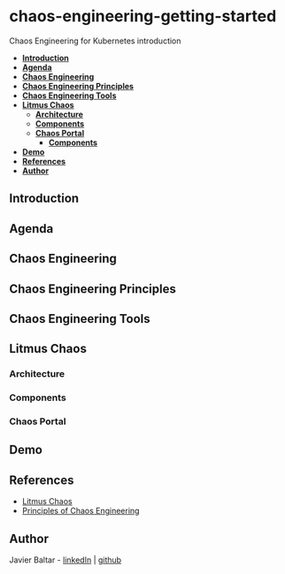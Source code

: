 # chaos-engineering-getting-started
Chaos Engineering for Kubernetes introduction

 - [**Introduction**](#Introduction)
 - [**Agenda**](#Agenda)
 - [**Chaos Engineering**](#chaos-engineering)
 - [**Chaos Engineering Principles**](#chaos-engineering-principles)
 - [**Chaos Engineering Tools**](#chaos-engineering-tools)
 - [**Litmus Chaos**](#litmus-chaos)
   - [**Architecture**](#litmus-architecture) 
   - [**Components**](#litmus-components)
   - [**Chaos Portal**](#chaos-portal)
     - [**Components**](#components)
 - [**Demo**](#demo)
 - [**References**](#referencess)
 - [**Author**](#author)

## **Introduction**


## **Agenda**

## **Chaos Engineering**

## **Chaos Engineering Principles**


## **Chaos Engineering Tools**

## **Litmus Chaos**
### **Architecture**
### **Components**
### **Chaos Portal**


## **Demo**

## **References**
- [Litmus Chaos](https://litmuschaos.io/)
- [Principles of Chaos Engineering](https://principlesofchaos.org/)

## **Author**
Javier Baltar - [linkedIn](https://www.linkedin.com/in/javierbaltar/) | [github](https://github.com/JavierBaltar)
